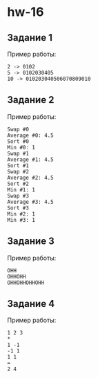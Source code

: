 ﻿# hw-16

## Задание 1

Пример работы:
```
2 -> 0102
5 -> 0102030405
10 -> 010203040506070809010
```

## Задание 2

Пример работы:
```
Swap #0
Average #0: 4.5
Sort #0
Min #0: 1
Swap #1
Average #1: 4.5
Sort #1
Swap #2
Average #2: 4.5
Sort #2
Min #1: 1
Swap #3
Average #3: 4.5
Sort #3
Min #2: 1
Min #3: 1
```

## Задание 3

Пример работы:
```
OHH
OHHOHH
OHHOHHOHHOHH
```

## Задание 4

Пример работы:
```
1 2 3
*
1 -1
-1 1
1 1
=
2 4
```
